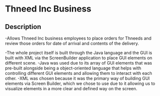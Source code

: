 # Thneed Inc Business

## Description
-Allows Thneed Inc business employees to place orders for Thneeds and review those orders for date of arrival and contents of the delivery.

-The whole project itself is built through the Java language and the GUI is built with XML via the ScreenBuilder application to place GUI elements on different scene.
-Java was used due to its array of GUI elements that was pre-built alongside being a object-oriented language that helps with controlling different GUI elements and allowing them to interact with each other.
-XML was chosen because it was the primary way of building GUI elements via Screen Builder, which we chose to use due to it allowing us to visualize elements in a more clear and defined way on the screen. 
